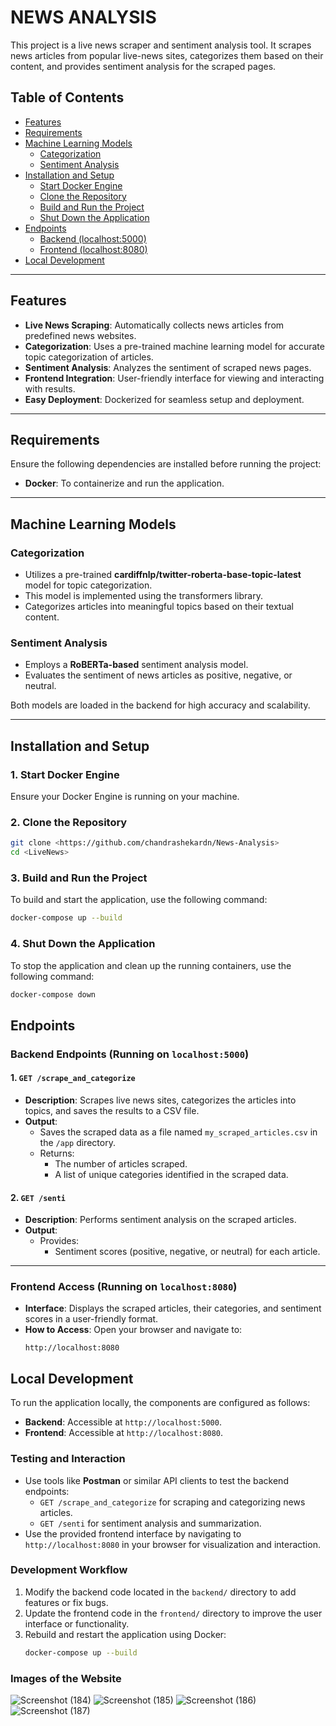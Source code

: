 # NEWS ANALYSIS

This project is a live news scraper and sentiment analysis tool. It scrapes news articles from popular live-news sites, categorizes them based on their content, and provides sentiment analysis for the scraped pages.

## Table of Contents
- [Features](#features)
- [Requirements](#requirements)
- [Machine Learning Models](#machine-learning-models)
  - [Categorization](#categorization)
  - [Sentiment Analysis](#sentiment-analysis)
- [Installation and Setup](#installation-and-setup)
  - [Start Docker Engine](#1-start-docker-engine)
  - [Clone the Repository](#2-clone-the-repository)
  - [Build and Run the Project](#3-build-and-run-the-project)
  - [Shut Down the Application](#4-shut-down-the-application)
- [Endpoints](#endpoints)
  - [Backend (localhost:5000)](#backend-running-on-localhost5000)
  - [Frontend (localhost:8080)](#frontend-running-on-localhost8080)
- [Local Development](#local-development)
  

---

## Features
- **Live News Scraping**: Automatically collects news articles from predefined news websites.
- **Categorization**: Uses a pre-trained machine learning model for accurate topic categorization of articles.
- **Sentiment Analysis**: Analyzes the sentiment of scraped news pages.
- **Frontend Integration**: User-friendly interface for viewing and interacting with results.
- **Easy Deployment**: Dockerized for seamless setup and deployment.

---

## Requirements
Ensure the following dependencies are installed before running the project:
- **Docker**: To containerize and run the application.

---

## Machine Learning Models

### Categorization
- Utilizes a pre-trained **cardiffnlp/twitter-roberta-base-topic-latest** model for topic categorization.
- This model is implemented using the transformers library.
- Categorizes articles into meaningful topics based on their textual content.

### Sentiment Analysis
- Employs a **RoBERTa-based** sentiment analysis model.
- Evaluates the sentiment of news articles as positive, negative, or neutral.

Both models are loaded in the backend for high accuracy and scalability.

---

## Installation and Setup

### 1. Start Docker Engine
Ensure your Docker Engine is running on your machine.

### 2. Clone the Repository
```bash
git clone <https://github.com/chandrashekardn/News-Analysis>
cd <LiveNews>

```

### 3. Build and Run the Project
To build and start the application, use the following command:
```bash
docker-compose up --build
```

### 4. Shut Down the Application
To stop the application and clean up the running containers, use the following command:
```bash
docker-compose down
```

## Endpoints

### Backend Endpoints (Running on `localhost:5000`)

#### 1. `GET /scrape_and_categorize`
- **Description**: Scrapes live news sites, categorizes the articles into topics, and saves the results to a CSV file.
- **Output**:
  - Saves the scraped data as a file named `my_scraped_articles.csv` in the `/app` directory.
  - Returns:
    - The number of articles scraped.
    - A list of unique categories identified in the scraped data.

#### 2. `GET /senti`
- **Description**: Performs sentiment analysis on the scraped articles.
- **Output**:
  - Provides:
    - Sentiment scores (positive, negative, or neutral) for each article.

---

### Frontend Access (Running on `localhost:8080`)
- **Interface**: Displays the scraped articles, their categories, and sentiment scores in a user-friendly format.
- **How to Access**: Open your browser and navigate to:  
  ```text
  http://localhost:8080

## Local Development

To run the application locally, the components are configured as follows:

- **Backend**: Accessible at `http://localhost:5000`.
- **Frontend**: Accessible at `http://localhost:8080`.

### Testing and Interaction
- Use tools like **Postman** or similar API clients to test the backend endpoints:
  - `GET /scrape_and_categorize` for scraping and categorizing news articles.
  - `GET /senti` for sentiment analysis and summarization.
- Use the provided frontend interface by navigating to `http://localhost:8080` in your browser for visualization and interaction.

### Development Workflow
1. Modify the backend code located in the `backend/` directory to add features or fix bugs.
2. Update the frontend code in the `frontend/` directory to improve the user interface or functionality.
3. Rebuild and restart the application using Docker:
   ```bash
   docker-compose up --build
### Images of the Website

![Screenshot (184)](https://github.com/user-attachments/assets/9deef8d3-c061-4d74-be80-cb64018ed4cd)
![Screenshot (185)](https://github.com/user-attachments/assets/f96f94f7-ebb1-4cd6-815d-6f4cefcd9f90)
![Screenshot (186)](https://github.com/user-attachments/assets/5b6df0af-78a4-4cd0-bebd-509787c51046)
![Screenshot (187)](https://github.com/user-attachments/assets/2cfe371b-ea09-43ae-bfe4-35a63e52ffe4)




